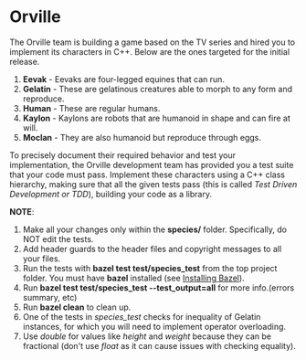 # Orville

The Orville team is building a game based on the TV series and hired you to implement its characters in C++. Below are the ones targeted for the initial release.

1. **Eevak** - Eevaks are four-legged equines that can run.
1. **Gelatin** - These are gelatinous creatures able to morph to any form and reproduce.
1. **Human** - These are regular humans.
1. **Kaylon** - Kaylons are robots that are humanoid in shape and can fire at will.
1. **Moclan** - They are also humanoid but reproduce through eggs.

To precisely document their required behavior and test your implementation, the Orville development team has provided you a test suite that your code must pass. Implement these characters using a C++ class hierarchy, making sure that all the given tests pass (this is called *Test Driven Development or TDD*), building your code as a library.

**NOTE**:
1. Make all your changes only within the **species/** folder. Specifically, do NOT edit the tests.
1. Add header guards to the header files and copyright messages to all your files.
1. Run the tests with **bazel test test/species_test** from the top project folder. You must have **bazel** installed (see [Installing Bazel](https://docs.bazel.build/versions/master/install.html)).
1. Run **bazel test test/species_test --test_output=all** for more info.(errors summary, etc)
1. Run **bazel clean** to clean up.
1. One of the tests in *species_test* checks for inequality of Gelatin instances, for which you will need to implement operator overloading.
1. Use *double* for values like *height* and *weight* because they can be fractional (don't use *float* as it can cause issues with checking equality).

